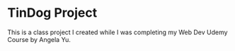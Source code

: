 # TinDog Project

This is a class project I created while I was completing my Web Dev Udemy Course by Angela Yu.
